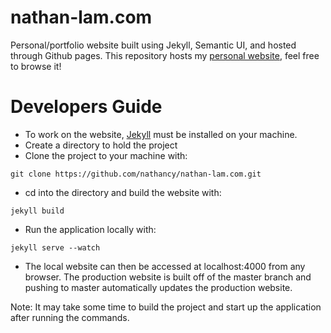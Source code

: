# nathan-lam.com
Personal/portfolio website built using Jekyll, Semantic UI, and hosted through Github pages. This repository hosts my [personal website](http://www.nathan-lam.com/), feel free to browse it!

# Developers Guide 
* To work on the website, [Jekyll](https://jekyllrb.com/) must be installed on your machine. 
* Create a directory to hold the project
* Clone the project to your machine with:
```
git clone https://github.com/nathancy/nathan-lam.com.git
```
* cd into the directory and build the website with:
```
jekyll build
```
* Run the application locally with:
```
jekyll serve --watch
```
* The local website can then be accessed at localhost:4000 from any browser. The production website is built off of the master branch and pushing to master automatically updates the production website. 

Note: It may take some time to build the project and start up the application after running the commands.
